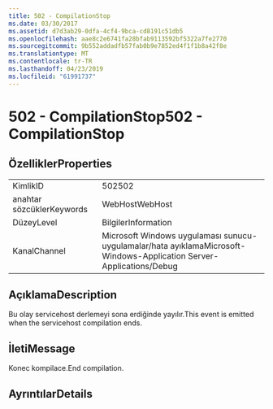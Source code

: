 ```yaml
---
title: 502 - CompilationStop
ms.date: 03/30/2017
ms.assetid: d7d3ab29-0dfa-4cf4-9bca-cd8191c51db5
ms.openlocfilehash: aae8c2e6741fa28bfab9113592bf5322a7fe2770
ms.sourcegitcommit: 9b552addadfb57fab0b9e7852ed4f1f1b8a42f8e
ms.translationtype: MT
ms.contentlocale: tr-TR
ms.lasthandoff: 04/23/2019
ms.locfileid: "61991737"
---
```

# <a name="502---compilationstop"></a><span data-ttu-id="1ff2e-102">502 - CompilationStop</span><span class="sxs-lookup"><span data-stu-id="1ff2e-102">502 - CompilationStop</span></span>
## <a name="properties"></a><span data-ttu-id="1ff2e-103">Özellikler</span><span class="sxs-lookup"><span data-stu-id="1ff2e-103">Properties</span></span>  
  
|||  
|-|-|  
|<span data-ttu-id="1ff2e-104">Kimlik</span><span class="sxs-lookup"><span data-stu-id="1ff2e-104">ID</span></span>|<span data-ttu-id="1ff2e-105">502</span><span class="sxs-lookup"><span data-stu-id="1ff2e-105">502</span></span>|  
|<span data-ttu-id="1ff2e-106">anahtar sözcükler</span><span class="sxs-lookup"><span data-stu-id="1ff2e-106">Keywords</span></span>|<span data-ttu-id="1ff2e-107">WebHost</span><span class="sxs-lookup"><span data-stu-id="1ff2e-107">WebHost</span></span>|  
|<span data-ttu-id="1ff2e-108">Düzey</span><span class="sxs-lookup"><span data-stu-id="1ff2e-108">Level</span></span>|<span data-ttu-id="1ff2e-109">Bilgiler</span><span class="sxs-lookup"><span data-stu-id="1ff2e-109">Information</span></span>|  
|<span data-ttu-id="1ff2e-110">Kanal</span><span class="sxs-lookup"><span data-stu-id="1ff2e-110">Channel</span></span>|<span data-ttu-id="1ff2e-111">Microsoft Windows uygulaması sunucu-uygulamalar/hata ayıklama</span><span class="sxs-lookup"><span data-stu-id="1ff2e-111">Microsoft-Windows-Application Server-Applications/Debug</span></span>|  
  
## <a name="description"></a><span data-ttu-id="1ff2e-112">Açıklama</span><span class="sxs-lookup"><span data-stu-id="1ff2e-112">Description</span></span>  
 <span data-ttu-id="1ff2e-113">Bu olay servicehost derlemeyi sona erdiğinde yayılır.</span><span class="sxs-lookup"><span data-stu-id="1ff2e-113">This event is emitted when the servicehost compilation ends.</span></span>  
  
## <a name="message"></a><span data-ttu-id="1ff2e-114">İleti</span><span class="sxs-lookup"><span data-stu-id="1ff2e-114">Message</span></span>  
 <span data-ttu-id="1ff2e-115">Konec kompilace.</span><span class="sxs-lookup"><span data-stu-id="1ff2e-115">End compilation.</span></span>  
  
## <a name="details"></a><span data-ttu-id="1ff2e-116">Ayrıntılar</span><span class="sxs-lookup"><span data-stu-id="1ff2e-116">Details</span></span>
